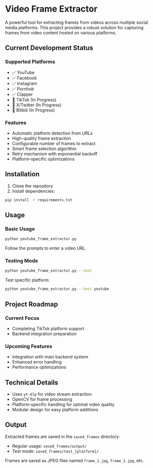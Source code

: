 # Video Frame Extractor

A powerful tool for extracting frames from videos across multiple social media platforms. This project provides a robust solution for capturing frames from video content hosted on various platforms.

## Current Development Status

### Supported Platforms
- ✅ YouTube
- ✅ Facebook
- ✅ Instagram
- ✅ Pornhub
- ✅ Clapper
- 🚧 TikTok (In Progress)
- 🚧 X/Twitter (In Progress)
- 🚧 Bilibili (In Progress)

### Features
- Automatic platform detection from URLs
- High-quality frame extraction
- Configurable number of frames to extract
- Smart frame selection algorithm
- Retry mechanism with exponential backoff
- Platform-specific optimizations

## Installation

1. Clone the repository
2. Install dependencies:
```bash
pip install -r requirements.txt
```

## Usage

### Basic Usage
```bash
python youtube_frame_extractor.py
```
Follow the prompts to enter a video URL.

### Testing Mode
```bash
python youtube_frame_extractor.py --test
```
Test specific platform:
```bash
python youtube_frame_extractor.py --test youtube
```

## Project Roadmap

### Current Focus
- Completing TikTok platform support
- Backend integration preparation

### Upcoming Features
- Integration with main backend system
- Enhanced error handling
- Performance optimizations

## Technical Details

- Uses `yt-dlp` for video stream extraction
- OpenCV for frame processing
- Platform-specific handling for optimal video quality
- Modular design for easy platform additions

## Output

Extracted frames are saved in the `saved_frames` directory:
- Regular usage: `saved_frames/output/`
- Test mode: `saved_frames/test_[platform]/`

Frames are saved as JPEG files named `frame_1.jpg`, `frame_2.jpg`, etc.